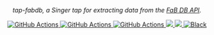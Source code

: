 <p align="center">
    <em>tap-fabdb, a Singer tap for extracting data from the <a href="https://fabdb.net/resources/api" target="_blank">FaB DB API</a>.</em>
</p>
<p align="center">
  <a href="https://github.com/dwallace0723/tap-fabdb/actions">
    <img src="https://github.com/dwallace0723/tap-fabdb/actions/workflows/test.yml/badge.svg"  alt="GitHub Actions" />
  </a>
  <a href="https://github.com/dwallace0723/tap-fabdb/actions">
    <img src="https://github.com/dwallace0723/tap-fabdb/actions/workflows/release.yml/badge.svg"  alt="GitHub Actions" />
  </a>
  <a href="https://github.com/dwallace0723/tap-fabdb/actions">
    <img src="https://github.com/dwallace0723/tap-fabdb/actions/workflows/publish.yml/badge.svg"  alt="GitHub Actions" />
  </a>
  <a href="https://codeclimate.com/github/dwallace0723/tap-fabdb/maintainability">
    <img src="https://api.codeclimate.com/v1/badges/875607d70a6dc02a82df/maintainability" />
  </a>
  <a href="https://codeclimate.com/github/dwallace0723/tap-fabdb/test_coverage">
    <img src="https://api.codeclimate.com/v1/badges/875607d70a6dc02a82df/test_coverage" />
  </a>
  <a href="https://github.com/psf/black">
    <img src="https://img.shields.io/badge/code%20style-black-000000.svg"  alt="Black" />
  </a>
</p>